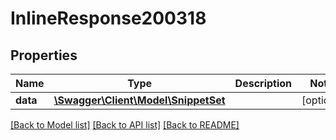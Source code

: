 # InlineResponse200318

## Properties
Name | Type | Description | Notes
------------ | ------------- | ------------- | -------------
**data** | [**\Swagger\Client\Model\SnippetSet**](SnippetSet.md) |  | [optional] 

[[Back to Model list]](../../README.md#documentation-for-models) [[Back to API list]](../../README.md#documentation-for-api-endpoints) [[Back to README]](../../README.md)

